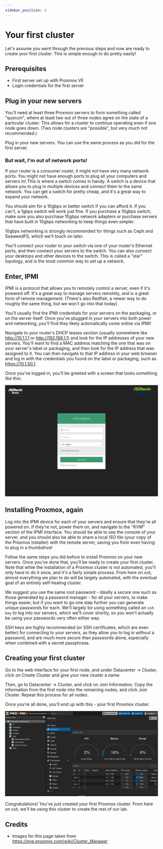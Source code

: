 ```yaml
---
sidebar_position: 4
---
```


# Your first cluster

Let's assume you went through the previous steps and now are ready to create your first cluster. This is simple enough to do pretty easily!

## Prerequisites
* First server set up with Proxmox VE
* Login credentials for the first server

## Plug in your new servers
You'll need at least three Proxmox servers to form something called "quorum", where at least two out of three nodes agree on the state of a particular cluster. This allows for a cluster to continue operating even if one node goes down. (Two node clusters are "possible", but very much not recommended.)

Plug in your new servers. You can use the same process as you did for the first server.

### But wait, I'm out of network ports!
If your router is a consumer router, it might not have very many network ports. You might not have enough ports to plug all your computers and servers in! This is where a switch comes in handy. A switch is a device that allows you to plug in multiple devices and connect them to the same network. You can get a switch for pretty cheap, and it's a great way to expand your network.

You should aim for a 10gbps or better switch if you can afford it. If you can't, a 1gbps switch will work just fine. If you purchase a 10gbps switch, make sure you also purchase 10gbps network adapters or purchase servers that have built in 10gbps networking to keep things even simpler.

10gbps networking is strongly recommended for things such as Ceph and SeaweedFS, which we'll touch on later.

You'll connect your router to your switch via one of your router's Ethernet ports, and then connect your servers to the switch. You can also connect your desktops and other devices to the switch. This is called a "star" topology, and is the most common way to set up a network.

## Enter, IPMI
IPMI is a protocol that allows you to remotely control a server, even if it's powered off. It's a great way to manage servers remotely, and is a great form of remote management. (There's also Redfish, a newer way to do roughly the same thing, but we won't go into that today).

You'll usually find the IPMI credentials for your servers on the packaging, or on the server itself. Once you've plugged in your servers into both power and networking, you'll find they likely automatically come online via IPMI!

Navigate to your router's DHCP leases section (usually somewhere like http://10.1.1.1 or http://192.168.1.1) and look for the IP addresses of your new servers. You'll want to find a MAC address matching the one that was on your server's label or packaging, and then look for the IP address that was assigned to it. You can then navigate to that IP address in your web browser and log in with the credentials you found on the label or packaging, such as https://10.1.50.1.

Once you've logged in, you'll be greeted with a screen that looks something like this:

![An example of an IPMI interface.](assets/ipmi.png)

## Installing Proxmox, again
Log into the IPMI device for each of your servers and ensure that they're all powered on. If they're not, power them on, and navigate to the "KVM" section of the IPMI interface. You should be able to see the console of your server, and you should also be able to share a local ISO file (your copy of the Proxmox installer) with the remote server, saving you from even having to plug in a thumbdrive!

Follow the same steps you did before to install Proxmox on your new servers. Once you've done that, you'll be ready to create your first cluster. Note that while the installation of a Proxmox cluster is not automated, you'll only have to do it once, and it's a fairly simple process. From here on out, almost everything we plan to do will be largely automated, with the eventual goal of an entirely self-healing cluster. 

We suggest you use the same root password - ideally a secure one such as those generated by a password manager - for all your servers, to make things easier, but if you want to go one step further you can generate unique passwords for each. We'll largely be using something called an `ssh key` to log into our servers, which we'll cover shortly, so you won't actually be using your passwords very often either way.

SSH keys are highly recommended (or SSH certificates, which are even better) for connecting to your servers, as they allow you to log in without a password, and are much more secure than passwords alone, especially when combined with a secret passphrase.

## Creating your first cluster
Go to the web interface for your first node, and under Datacenter -> Cluster, click on Create Cluster and give your new cluster a name.

Then, go to Datacenter -> Cluster, and click on Join Information. Copy the information from the first node into the remaining nodes, and click Join Cluster. Repeat this process for all nodes.

Once you're all done, you'll end up with this - your first Proxmox cluster.

![A picture of a Proxmox cluster.](assets/proxmox-cluster.png)

Congratulations! You've just created your first Proxmox cluster. From here on out, we'll be using this cluster to create the rest of our lab.

## Credits
* Images for this page taken from https://pve.proxmox.com/wiki/Cluster_Manager